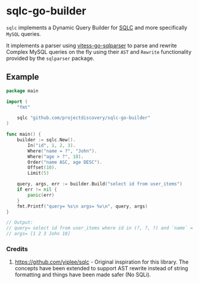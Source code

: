 # sqlc-go-builder

`sqlc` implements a Dynamic Query Builder for [SQLC](https://github.com/kyleconroy/sqlc) and more specifically `MySQL` queries.

It implements a parser using [vitess-go-sqlparser](https://vitess.io/docs/contributing/contributing-to-ast-parser/) to parse and rewrite Complex MySQL queries on the fly using their `AST` and `Rewrite` functionality provided by the `sqlparser` package.

## Example

```go
package main

import (
	"fmt"

	sqlc "github.com/projectdiscovery/sqlc-go-builder"
)

func main() {
	builder := sqlc.New().
		In("id", 1, 2, 3).
		Where("name = ?", "John").
		Where("age > ?", 18).
		Order("name ASC, age DESC").
		Offset(10).
		Limit(5)

	query, args, err := builder.Build("select id from user_items")
	if err != nil {
		panic(err)
	}
	fmt.Printf("query= %s\n args= %v\n", query, args)
}

// Output:
// query= select id from user_items where id in (?, ?, ?) and `name` = ? and age > ? order by `name` asc, age desc limit 10, 5
// args= [1 2 3 John 18]
```

### Credits

1. https://github.com/yiplee/sqlc - Original inspiration for this library. The concepts have been extended to support AST rewrite instead of string formatting and things have been made safer (No SQLi).